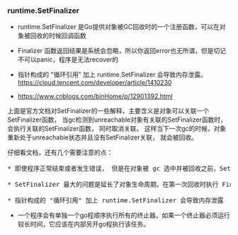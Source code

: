 ### runtime.SetFinalizer
+ runtime.SetFinalizer 是Go提供对象被GC回收时的一个注册函数，可以在对象被回收的时候回调函数
+ Finalizer 函数返回结果是系统会忽略，所以你返回error也无所谓，但是切记不可以panic，程序是无法recover的

+ 指针构成的 "循环引⽤" 加上 runtime.SetFinalizer 会导致内存泄露。
https://cloud.tencent.com/developer/article/1410230

+ https://www.cnblogs.com/binHome/p/12901392.html

上面是官方文档对SetFinalizer的一些解释，主要含义是对象可以关联一个SetFinalizer函数， 当gc检测到unreachable对象有关联的SetFinalizer函数时，会执行关联的SetFinalizer函数， 同时取消关联。 这样当下一次gc的时候，对象重新处于unreachable状态并且没有SetFinalizer关联， 就会被回收。

<pre>
仔细看文档，还有几个需要注意的点：

* 即使程序正常结束或者发生错误， 但是在对象被 gc 选中并被回收之前，SetFinalizer 都不会执行， 所以不要在SetFinalizer中执行将内存中的内容flush到磁盘这种操作

* SetFinalizer 最大的问题是延长了对象生命周期。在第一次回收时执行 Finalizer 函数，且目标对象重新变成可达状态，直到第二次才真正 “销毁”。这对于有大量对象分配的高并发算法，可能会造成很大麻烦

* 指针构成的 "循环引⽤" 加上 runtime.SetFinalizer 会导致内存泄露
</pre>

+ 一个程序会有单独一个go程顺序执行所有的终止器。如果一个终止器必须运行较长时间，它应该在内部另开go程执行该任务。

